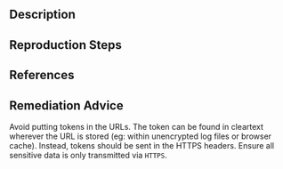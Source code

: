 ## Description


## Reproduction Steps


## References


## Remediation Advice

Avoid putting tokens in the URLs. The token can be found in cleartext wherever the URL is stored (eg: within unencrypted log files or browser cache). Instead, tokens should be sent in the HTTPS headers. Ensure all sensitive data is only transmitted via `HTTPS`.
